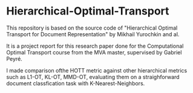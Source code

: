 # Hierarchical-Optimal-Transport
This repository is based on the source code of "Hierarchical Optimal Transport for Document Representation" by Mikhail Yurochkin and al.

It is a project report for this research paper done for the Computational Optimal Transport course from the MVA master, supervised by Gabriel Peyré.

I made comparison ofthe HOTT metric against other hierarchical metrics such as L1-OT, KL-OT, MMD-OT, evaluating them on a straighforward document classfication task with K-Nearest-Neighbors. 

